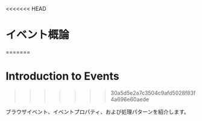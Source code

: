 <<<<<<< HEAD
# イベント概論
=======
# Introduction to Events
>>>>>>> 30a5d5e2a7c3504c9afd5028f83f4a696e60aede

ブラウザイベント、イベントプロパティ、および処理パターンを紹介します。

